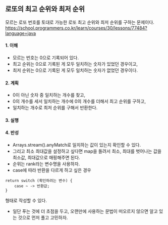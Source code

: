## 로또의 최고 순위와 최저 순위
모르는 로또 번호를 토대로 가능한 로또 최고 순위와 최저 순위를 구하는 문제이다.
https://school.programmers.co.kr/learn/courses/30/lessons/77484?language=java

#### 1. 이해
- 모르는 번호는 0으로 기록되어 있다.
- 최고 순위는 0으로 기록된 게 모두 일치하는 숫자가 있었던 경우이고,
- 최저 순위는 0으로 기록된 게 모두 일치하는 숫자가 없었던 경우이다.

#### 2. 계획
- 0이 아닌 숫자 중 일치하는 개수를 찾고,
- 0의 개수를 세서 일치하는 개수에 0의 개수를 더해서 최고 순위를 구하고,
- 일치하는 개수로 최저 순위를 구해서 반환한다.

#### 3. 실행

#### 4. 반성
- Arrays.stream().anyMatch로 일치하는 값이 있는지 확인할 수 있다.
- 그리고 최소 최대값을 설정하고 싶다면 map을 돌려서 최소, 최대를 벗어나는 값을 최소값, 최대값으로 매핑해주면 된다.
- 순위는 rank라는 변수명을 사용하자.
- case에 따라 반환을 다르게 하고 싶은 경우
```
return switch (확인하려는 변수) {
    case ~ -> 반환값;
}
```
형태로 작성할 수 있다.
- 일단 푸는 것에 더 초점을 두고, 오랜만에 사용하는 문법이 떠오르지 않으면 알고 있는 것으로 먼저 풀고 고민하자.
